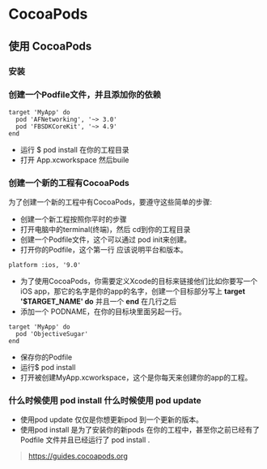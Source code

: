 # CocoaPods

## 使用 CocoaPods

### 安装
### 创建一个Podfile文件，并且添加你的依赖
```
target 'MyApp' do
  pod 'AFNetworking', '~> 3.0'
  pod 'FBSDKCoreKit', '~> 4.9'
end
```
* 运行 $ pod install 在你的工程目录
* 打开 App.xcworkspace 然后buile

### 创建一个新的工程有CocoaPods
为了创建一个新的工程中有CocoaPods，要遵守这些简单的步骤:

* 创建一个新工程按照你平时的步骤
* 打开电脑中的terminal(终端)，然后 cd到你的工程目录
* 创建一个Podfile文件，这个可以通过 pod init来创建。
* 打开你的Podfile，这个第一行 应该说明平台和版本。

```
platform :ios, '9.0'
```
* 为了使用CocoaPods，你需要定义Xcode的目标来链接他们比如你要写一个iOS app，那它的名字是你的app的名字，创建一个目标部分写上 **target '$TARGET_NAME' do** 并且一个 **end** 在几行之后
* 添加一个 PODNAME，在你的目标块里面另起一行。 

```
target 'MyApp' do
  pod 'ObjectiveSugar'
end
```
* 保存你的Podfile
* 运行$ pod install
* 打开被创建MyApp.xcworkspace，这个是你每天来创建你的app的工程。

### 什么时候使用 pod install 什么时候使用 pod update
* 使用pod update 仅仅是你想更新pod 到一个更新的版本。
* 使用pod install 是为了安装你的新pods 在你的工程中，甚至你之前已经有了Podfile 文件并且已经运行了 pod install .


















> https://guides.cocoapods.org